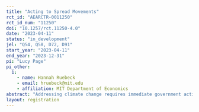 ```yaml
---
title: "Acting to Spread Movements"
rct_id: "AEARCTR-0011250"
rct_id_num: "11250"
doi: "10.1257/rct.11250-4.0"
date: "2023-04-11"
status: "in_development"
jel: "Q54, Q58, D72, D91"
start_year: "2023-04-11"
end_year: "2023-12-31"
pi: "Lucy Page"
pi_other:
  1:
    - name: Hannah Ruebeck
    - email: hruebeck@mit.edu
    - affiliation: MIT Department of Economics
abstract: "Addressing climate change requires immediate government action in high-emitting countries like the US. Moreover, continuing to enact climate policy under a newly split US Congress will require bipartisan action. In this project, we test whether opportunities to invite others to take political action, as well as receiving these invitations, increases political climate advocacy. We explore these questions in an online experiment with participants recruited via social media. "
layout: registration
---
```


